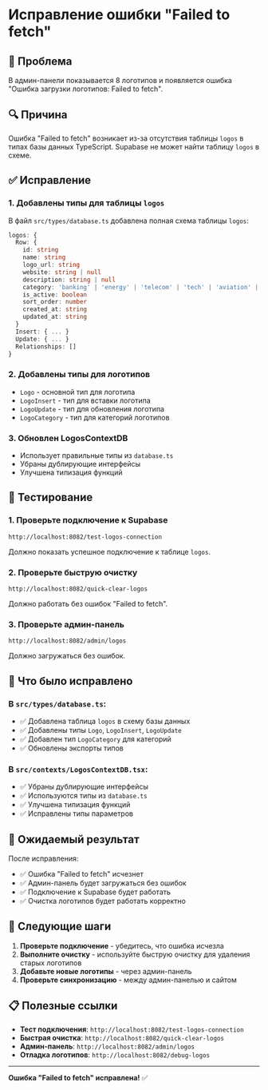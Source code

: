 # Исправление ошибки "Failed to fetch"

## 🎯 Проблема
В админ-панели показывается 8 логотипов и появляется ошибка "Ошибка загрузки логотипов: Failed to fetch".

## 🔍 Причина
Ошибка "Failed to fetch" возникает из-за отсутствия таблицы `logos` в типах базы данных TypeScript. Supabase не может найти таблицу `logos` в схеме.

## ✅ Исправление

### 1. Добавлены типы для таблицы `logos`
В файл `src/types/database.ts` добавлена полная схема таблицы `logos`:

```typescript
logos: {
  Row: {
    id: string
    name: string
    logo_url: string
    website: string | null
    description: string | null
    category: 'banking' | 'energy' | 'telecom' | 'tech' | 'aviation' | 'other'
    is_active: boolean
    sort_order: number
    created_at: string
    updated_at: string
  }
  Insert: { ... }
  Update: { ... }
  Relationships: []
}
```

### 2. Добавлены типы для логотипов
- `Logo` - основной тип для логотипа
- `LogoInsert` - тип для вставки логотипа
- `LogoUpdate` - тип для обновления логотипа
- `LogoCategory` - тип для категорий логотипов

### 3. Обновлен LogosContextDB
- Использует правильные типы из `database.ts`
- Убраны дублирующие интерфейсы
- Улучшена типизация функций

## 🧪 Тестирование

### 1. Проверьте подключение к Supabase
```
http://localhost:8082/test-logos-connection
```
Должно показать успешное подключение к таблице `logos`.

### 2. Проверьте быструю очистку
```
http://localhost:8082/quick-clear-logos
```
Должно работать без ошибок "Failed to fetch".

### 3. Проверьте админ-панель
```
http://localhost:8082/admin/logos
```
Должно загружаться без ошибок.

## 🔧 Что было исправлено

### В `src/types/database.ts`:
- ✅ Добавлена таблица `logos` в схему базы данных
- ✅ Добавлены типы `Logo`, `LogoInsert`, `LogoUpdate`
- ✅ Добавлен тип `LogoCategory` для категорий
- ✅ Обновлены экспорты типов

### В `src/contexts/LogosContextDB.tsx`:
- ✅ Убраны дублирующие интерфейсы
- ✅ Используются типы из `database.ts`
- ✅ Улучшена типизация функций
- ✅ Исправлены типы параметров

## 🎉 Ожидаемый результат

После исправления:
- ✅ Ошибка "Failed to fetch" исчезнет
- ✅ Админ-панель будет загружаться без ошибок
- ✅ Подключение к Supabase будет работать
- ✅ Очистка логотипов будет работать корректно

## 🚀 Следующие шаги

1. **Проверьте подключение** - убедитесь, что ошибка исчезла
2. **Выполните очистку** - используйте быструю очистку для удаления старых логотипов
3. **Добавьте новые логотипы** - через админ-панель
4. **Проверьте синхронизацию** - между админ-панелью и сайтом

## 📋 Полезные ссылки

- **Тест подключения**: `http://localhost:8082/test-logos-connection`
- **Быстрая очистка**: `http://localhost:8082/quick-clear-logos`
- **Админ-панель**: `http://localhost:8082/admin/logos`
- **Отладка логотипов**: `http://localhost:8082/debug-logos`

---

**Ошибка "Failed to fetch" исправлена!** ✅
